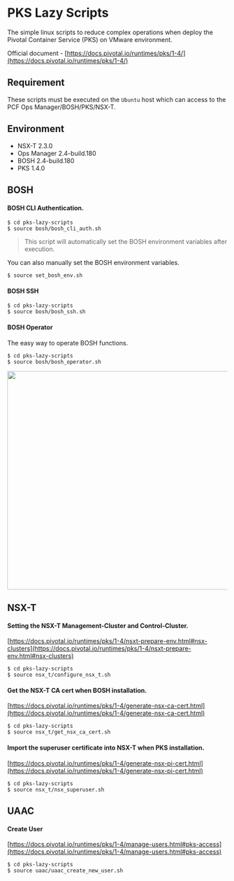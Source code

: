 # PKS Lazy Scripts
The simple linux scripts to reduce complex operations when deploy the Pivotal Container Service (PKS) on VMware environment.

Official document - [https://docs.pivotal.io/runtimes/pks/1-4/](https://docs.pivotal.io/runtimes/pks/1-4/)

## Requirement
These scripts must be executed on the `Ubuntu` host which can access to the PCF Ops Manager/BOSH/PKS/NSX-T.

## Environment
* NSX-T 2.3.0
* Ops Manager 2.4-build.180
* BOSH 2.4-build.180
* PKS 1.4.0

## BOSH
#### BOSH CLI Authentication.
```{bash}
$ cd pks-lazy-scripts
$ source bosh/bosh_cli_auth.sh
```
> This script will automatically set the BOSH environment variables after execution.
>
You can also manually set the BOSH environment variables.
```{bash}
$ source set_bosh_env.sh
```
#### BOSH SSH
```{bash}
$ cd pks-lazy-scripts
$ source bosh/bosh_ssh.sh
```

#### BOSH Operator
The easy way to operate BOSH functions.
```{bash}
$ cd pks-lazy-scripts
$ source bosh/bosh_operator.sh
```
<img src="https://i.imgur.com/5O9AdH9.gif" width="800" height="500">


## NSX-T

#### Setting the NSX-T Management-Cluster and Control-Cluster.
[https://docs.pivotal.io/runtimes/pks/1-4/nsxt-prepare-env.html#nsx-clusters](https://docs.pivotal.io/runtimes/pks/1-4/nsxt-prepare-env.html#nsx-clusters)
```{bash}
$ cd pks-lazy-scripts
$ source nsx_t/configure_nsx_t.sh
```

#### Get the NSX-T CA cert when BOSH installation.
[https://docs.pivotal.io/runtimes/pks/1-4/generate-nsx-ca-cert.html](https://docs.pivotal.io/runtimes/pks/1-4/generate-nsx-ca-cert.html)
```{bash}
$ cd pks-lazy-scripts
$ source nsx_t/get_nsx_ca_cert.sh
```
#### Import the superuser certificate into NSX-T when PKS installation.
[https://docs.pivotal.io/runtimes/pks/1-4/generate-nsx-pi-cert.html](https://docs.pivotal.io/runtimes/pks/1-4/generate-nsx-pi-cert.html)
```{bash}
$ cd pks-lazy-scripts
$ source nsx_t/nsx_superuser.sh
```
## UAAC
#### Create User
[https://docs.pivotal.io/runtimes/pks/1-4/manage-users.html#pks-access](https://docs.pivotal.io/runtimes/pks/1-4/manage-users.html#pks-access)
```{bash}
$ cd pks-lazy-scripts
$ source uaac/uaac_create_new_user.sh
```




